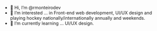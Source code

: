 - 👋 Hi, I’m @rmonteirodev
- 👀 I’m interested ... in Front-end web development, UI/UX design and playing hockey nationally/internationally annually and weekends.
- 🌱 I’m currently learning ... UI/UX design.

<!---
rmonteirodev/rmonteirodev is a ✨ special ✨ repository because its `README.md` (this file) appears on your GitHub profile.
You can click the Preview link to take a look at your changes.
--->
